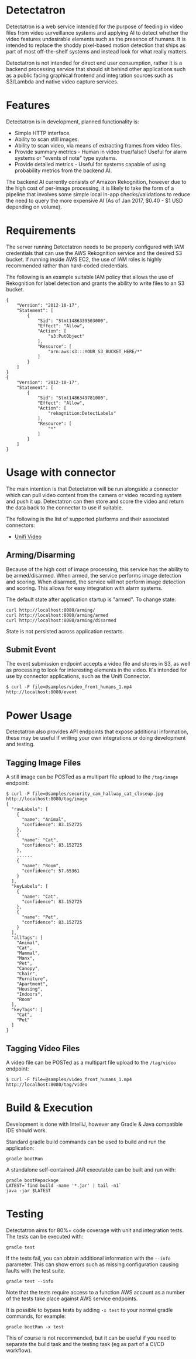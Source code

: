 # Detectatron

Detectatron is a web service intended for the purpose of feeding in video files from video surveillance systems and
applying AI to detect whether the video features undesirable elements such as the presence of humans. It is intended to
replace the shoddy pixel-based motion detection that ships as part of most off-the-shelf systems and instead look for
what really matters.

Detectatron is not intended for direct end user consumption, rather it is a backend processing service that should sit
behind other applications such as a public facing graphical frontend and integration sources such as S3/Lambda and
native video capture services.


# Features

Detectatron is in development, planned functionality is:

* Simple HTTP interface.
* Ability to scan still images.
* Ability to scan video, via means of extracting frames from video files.
* Provide summary metrics - Human in video true/false? Useful for alarm systems or "events of note" type systems.
* Provide detailed metrics - Useful for systems capable of using probability metrics from the backend AI.

The backend AI currently consists of Amazon Rekognition, however due to the high cost of per-image processing, it is
likely to take the form of a pipeline that involves some simple local in-app checks/validations to reduce the need to
query the more expensive AI (As of Jan 2017, $0.40 - $1 USD depending on volume).


# Requirements

The server running Detectatron needs to be properly configured with IAM credentials that can use the AWS Rekognition
service and the desired S3 bucket. If running inside AWS EC2, the use of IAM roles is highly recommended rather than
hard-coded credentials.

The following is an example suitable IAM policy that allows the use of Rekognition for label detection and grants the
ability to write files to an S3 bucket.

    {
        "Version": "2012-10-17",
        "Statement": [
            {
                "Sid": "Stmt1486339503000",
                "Effect": "Allow",
                "Action": [
                    "s3:PutObject"
                ],
                "Resource": [
                    "arn:aws:s3:::YOUR_S3_BUCKET_HERE/*"
                ]
            }
        ]
    }
    {
        "Version": "2012-10-17",
        "Statement": [
            {
                "Sid": "Stmt1486349781000",
                "Effect": "Allow",
                "Action": [
                    "rekognition:DetectLabels"
                ],
                "Resource": [
                    "*"
                ]
            }
        ]
    }


# Usage with connector

The main intention is that Detectatron will be run alongside a connector which can pull video content from the camera
or video recording system and push it up. Detectatron can then store and score the video and return the data back to
the connector to use if suitable.

The following is the list of supported platforms and their associated connectors:
* [Unifi Video](https://github.com/jethrocarr/detectatron-connector-unifi)


## Arming/Disarming

Because of the high cost of image processing, this service has the ability to be armed/disarmed. When armed, the service
performs image detection and scoring. When disarmed, the service will not perform image detection and scoring. This
allows for easy integration with alarm systems.

The default state after application startup is "armed". To change state:

    curl http://localhost:8080/arming/
    curl http://localhost:8080/arming/armed
    curl http://localhost:8080/arming/disarmed

State is not persisted across application restarts.


## Submit Event

The event submission endpoint accepts a video file and stores in S3, as well as processing to look for interesting
elements in the video. It's intended for use by connector applications, such as the Unifi Connector.

    $ curl -F file=@samples/video_front_humans_1.mp4 http://localhost:8080/event



# Power Usage

Detectatron also provides API endpoints that expose additional information, these may be useful if writing your own
integrations or doing development and testing.


## Tagging Image Files

A still image can be POSTed as a multipart file upload to the `/tag/image` endpoint:

    $ curl -F file=@samples/security_cam_hallway_cat_closeup.jpg http://localhost:8080/tag/image
    {
      "rawLabels": [
        {
          "name": "Animal",
          "confidence": 83.152725
        },
        {
          "name": "Cat",
          "confidence": 83.152725
        },
        ......
        {
          "name": "Room",
          "confidence": 57.65361
        }
      ],
      "keyLabels": [
        {
          "name": "Cat",
          "confidence": 83.152725
        },
        {
          "name": "Pet",
          "confidence": 83.152725
        }
      ],
      "allTags": [
        "Animal",
        "Cat",
        "Mammal",
        "Manx",
        "Pet",
        "Canopy",
        "Chair",
        "Furniture",
        "Apartment",
        "Housing",
        "Indoors",
        "Room"
      ],
      "keyTags": [
        "Cat",
        "Pet"
      ]
    }


## Tagging Video Files

A video file can be POSTed as a multipart file upload to the `/tag/video` endpoint:

    $ curl -F file=@samples/video_front_humans_1.mp4 http://localhost:8080/tag/video


# Build & Execution

Development is done with IntelliJ, however any Gradle & Java compatible IDE should work.

Standard gradle build commands can be used to build and run the application:

    gradle bootRun

A standalone self-contained JAR executable can be built and run with:

    gradle bootRepackage
    LATEST=`find build -name '*.jar' | tail -n1`
    java -jar $LATEST


# Testing

Detectatron aims for 80%+ code coverage with unit and integration tests. The tests can
be executed with:

    gradle test

If the tests fail, you can obtain additional information with the `--info`
parameter. This can show errors such as missing configuration causing faults
with the test suite.

    gradle test --info

Note that the tests require access to a function AWS account as a number
of the tests take place against AWS service endpoints.

It is possible to bypass tests by adding `-x test` to your normal gradle
commands, for example:

    gradle bootRun -x test

This of course is not recommended, but it can be useful if you need to separate
the build task and the testing task (eg as part of a CI/CD workflow).
